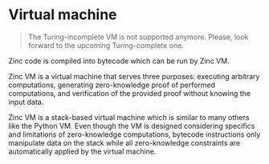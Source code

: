 # Virtual machine

> The Turing-incomplete VM is not supported anymore. 
> Please, look forward to the upcoming Turing-complete one.

Zinc code is compiled into bytecode which can be run by Zinc VM.

Zinc VM is a virtual machine that serves three purposes: executing arbitrary
computations, generating zero-knowledge proof of performed computations, and
verification of the provided proof without knowing the input data.

Zinc VM is a stack-based virtual machine which is similar to many others like
the Python VM. Even though the VM is designed considering specifics and
limitations of zero-knowledge computations, bytecode instructions only
manipulate data on the stack while all zero-knowledge constraints are
automatically applied by the virtual machine.

